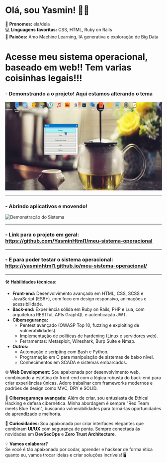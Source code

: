 # Olá, sou Yasmin! 👩‍💻

👾 **Pronomes:** ela/dela  
💻 **Linguagens favoritas:** CSS, HTML, Ruby on Rails  
🤖 **Paixões:** Amo Machine Learning, IA generativa e exploração de Big Data  

# Acesse meu sistema operacional, baseado em web!! Tem varias coisinhas legais!!!
### - Demonstrando a o projeto! Aqui estamos alterando o tema
![Demonstrando a o projeto! Aqui estamos alterando o tema](demonstração1.gif)


---

### - Abrindo aplicativos e movendo!
![Demonstração do Sistema](demonstração2.gif)

---

### - Link para o projeto em geral: https://github.com/YasminHtml1/meu-sistema-operacional

---

### - E para poder testar o sistema operacional: https://yasminhtml1.github.io/meu-sistema-operacional/

---
🛠️ **Habilidades técnicas:**  
- **Front-end:** Desenvolvimento avançado em HTML, CSS, SCSS e JavaScript (ES6+), com foco em design responsivo, animações e acessibilidade.  
- **Back-end:** Experiência sólida em Ruby on Rails, PHP e Lua, com arquitetura RESTful, APIs GraphQL e autenticação JWT.  
- **Cibersegurança:**  
  - Pentest avançado (OWASP Top 10, fuzzing e exploiting de vulnerabilidades).  
  - Implementação de políticas de hardening (Linux e servidores web).  
  - Ferramentas: Metasploit, Wireshark, Burp Suite e Nmap.  
- **Outros:**  
  - Automação e scripting com Bash e Python.  
  - Programação em C para manipulação de sistemas de baixo nível.  
  - Conhecimentos em SCADA e sistemas embarcados.  

🌐 **Web Development:** Sou apaixonada por desenvolvimento web, combinando a estética do front-end com a lógica robusta do back-end para criar experiências únicas. Adoro trabalhar com frameworks modernos e padrões de design como MVC, DRY e SOLID.

🚀 **Cibersegurança avançada:** Além de criar, sou entusiasta de Ethical Hacking e defesa cibernética. Minha abordagem é sempre "Red Team meets Blue Team", buscando vulnerabilidades para torná-las oportunidades de aprendizado e melhoria.

🎨 **Curiosidades:** Sou apaixonada por criar interfaces elegantes que combinam **UI/UX** com segurança de ponta. Sempre conectada às novidades em **DevSecOps** e **Zero Trust Architecture**.

💡 **Vamos colaborar?**  
Se você é tão apaixonado por codar, aprender e hackear de forma ética quanto eu, vamos trocar ideias e criar soluções incríveis! 🖥️
